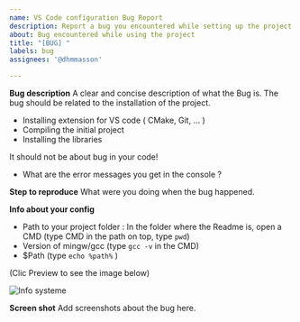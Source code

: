 ```yaml
---
name: VS Code configuration Bug Report 
description: Report a bug you encountered while setting up the project
about: Bug encountered while using the project
title: "[BUG] "
labels: bug
assignees: '@dhmmasson'

---
```


**Bug description**
A clear and concise description of what the Bug is. The bug should be related to the installation of the project.

- Installing extension for VS code ( CMake, Git, ...  )
- Compiling the initial project
- Installing the libraries

It should not be about bug in your code!


- What are the error messages you get in the console ?

**Step to reproduce**
What were you doing when the bug happened. 

**Info about your config**
- Path to your project folder : In the folder where the Readme is, open a CMD (type CMD in the path on top, type `pwd`)
- Version of mingw/gcc  (type `gcc -v` in the CMD) 
- $Path (type `echo %path%` ) 

(Clic Preview to see the image below)

![Info systeme](https://user-images.githubusercontent.com/5263585/172393818-60718464-4064-4be9-be54-c226561c2545.png)

**Screen shot**
Add screenshots about the bug here.
